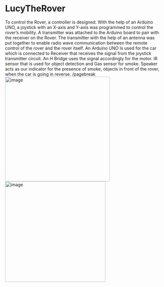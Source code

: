 # LucyTheRover
To control the Rover, a controller is designed. With the help of an Arduino UNO, a joystick with an X-axis 
and Y-axis was programmed to control the rover’s mobility. A transmitter was attached to the Arduino 
board to pair with the receiver on the Rover. The transmitter with the help of an antenna was put together 
to enable radio wave communication between the remote control of the rover and the rover itself. An 
Arduino UNO Is used for the car which is connected to Receiver that receives the signal from the joystick 
transmitter circuit. An H Bridge uses the signal accordingly for the motor. IR sensor that is used for object 
detection and Gas sensor for smoke. Speaker acts as our indicator for the presence of smoke, objects in 
front of the rover, when the car is going in reverse.
/pagebreak
<img width="342" alt="image" src="https://user-images.githubusercontent.com/79040060/186901948-2a8497d8-4fbc-4c32-9de7-956bdfb351b7.png">
<img width="328" alt="image" src="https://user-images.githubusercontent.com/79040060/186902071-cbd91642-f561-43d3-adc3-0c57ffbc5bad.png">
